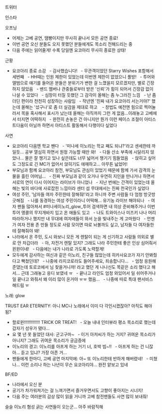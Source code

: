 


트위터



인스타


오프닝
- 어제는 고베 공연, 땜빵이지만 무사히 끝나서 모든 공연 종료!
- 이번 공연 오신 분들도 오지 못했던 분들에게도 목소리 전해드리는 중
- 다음 주에는 읽어줄게! 수록 당일엔 요코아리 무사히 종료한 상태!

근황
- 요코아리 종료 소감
  - 감사했습니다!
  - 무관객이었던 Starry Wishes 포함해서 세번째
  - HH때는 인원 제한이 있었는데 이번엔 제한이 없었으니 풀방!
  - 투어와 앨범으로 얘기를 들어온 분들은 분위기가 변한 걸 느꼈을지 모르겠지만, 별로 긴장하지 않았음
  - 밴드 멤버나 관중들로부터 받은 '신뢰'가 힘이 되어서 긴장감 없이 나설 수 있었다
  - 심장이 터질 듯했던 그 감각이 올해는 좀 누그러진 느낌
  - 난 좀 더딘 편이라 천천히 성장하는 사람임
  - 작년엔 '진짜 내가 요코아리 서는거야?' 했는데 올해는 '섰구나'로 좀 더 실감을 제대로 하고 
  - 창법도 예전엔 힘으로 찍어눌러서 목을 혹사해서 표시가 났는데 올해는 아직까지 그런 게 없음...이래놓고 고베에서 터지면 어떡하지
  - 완전히 손놓은 건 아니지만 뭔가 이런 페이스 조절이 아티스트다움이 아닐까 하면서 아티스트 활동해서 다행이다 싶었다

사연
- 요코아리 다음엔 학교 짼다
  - '미나세 이노리는 학교 째도 되냐?'라고 센세한테 까일듯... 공부 열심히 하면서 원정 가능할 때만 와!
  - 다들 산소 부족에 시달리지 않았나... 물은 잘 챙기고 있나 싶은데도 너무 넓어서 챙기기 힘들었음
  - 앉히고 싶어도 그정도로 긴 MC가 없어서 앉히기도 애매하고... 아무튼 넓었어!
- 부모님과 함께 요코아리 참전, 부모님도 관심이 있었기 때문에 함께 가서 감격의 눈물을 흘린 어머님...
  - 진짜 부모님과 같이 오거나 우연히 지인을 만나거나 하면서 서로의 연이 다시 이어지는 라이브가 아니었나
  - 지난 번에는 간격이 있었는데 올해는 빛의 바다에 사로잡힌 느낌이라 센터 섬 무대에서는 진짜 천국인가 싶었다
- 여성 주민, '남자들 여자 주민한테 잘해줘!'라고 하니까 주변 사람들 다 엄청 방긋방긋해짐
  - 나를 동경하는 여성 주민이라니 어떡해... 유기농 라이브 해야되나
  - 여자 팬들 많아져서 #미나세이노리_glow_투어 검색하면 내 의상 준비해주거나 이번 투어 앵콜의 무지개바지 입고 온 애들도 있고
  - 나도 트와이스나 미즈키 나나 머리 따라하거나 했지만 내 무대에 여자애들이 와서 눈을 빛내주는 게 고마웠다
  - 언젠가 여자 전용 존 만들 정도로 사람 모이면 따로 놔볼까도 싶고, 남자들 다 여자들한테 잘해줘야 돼!
- 나라에서 온 주민, 도시 와보니 모든 게 렌탈이 되는 게 신기하고 사람들 의외로 별로 안 차갑더라
  - 아, 자전거 렌탈 있지? 그래도 나라 주민한테 좋은 인상 심어줘서 윈윈이네!
  - 다음에는 내가 나라로 가도록 노력할게!
- 모두에게 감사하는 여신과 같은 이노리, 친구들 많았는데 히카사요코가 자기 안봐줬다고 빡쳤던데?
  - 나중에 라지코로라도 들어주세요, 죄송합니다...
  - 엄청 응원해준댔는데 토로코에서 님 찾을거니까! 라고 했던 게 나나신도 똑같은 소리 했다고 해서... 근데 그래놓고 응디 보였네 ㅠ
  - 끝나고 라인도 엄청 와있어서 일 쉬어주거나 일 끝나고 와줘서 왜 이리 많이 온거야 ㅠㅠ 했음...
  - 나중에 따로 특대 팬서비스 해드림 ㅠ

노래: glow

TRUST EAR ETERNITY: 아니 MC나 노래에서 이미 다 각인시켰잖아? 아직도 해야 됨?
- 할로윈!!!!!!!!!!!!! TRICK OR TREAT!
  - 오늘 내내 인터뷰라 평소 목소리로 했는데 갑자기 성우가 됐다...
- 요 몇 년 못 들었던 대사: 군고구마~
  - 이거 아저씨가 하는 거지? 귀여운 목소리가 아니지? 그래도 귀여운 목소리가 궁금증에 
- 이노리의 경고: 이노리를 아프게 하는 거기 너, 호박 빔~!!
  - 아프게 하는 건 니잖아... 듣고 있냐? 가장 아픈 거...
- 팬들에게 한마디, 고베 공연 마지막에: 아~ 또 이노리한테 반하게 해버렸네!
  - 미쳤나... 이런 소리나 하는 나년이 무슨 요코아리야... 완전 얕보고 있네

BF/ED
- 나라에서 오신 분
- 공기가 차가워져가는 걸 느껴가면서 즐거우면서도 고향이 좋아지는 시너지!
- 다음 주는 여러분의 감상 많이 읽을 거니까 고베 참전맨들도 사연 많이 보내줘!

슬슬 이노리 혐성 긁는 사연들이 오는군... 아주 바람직해




